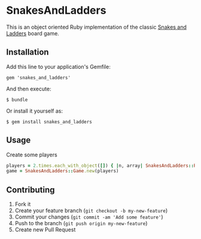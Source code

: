 # SnakesAndLadders

This is an object oriented Ruby implementation of the classic [Snakes and Ladders][1] board game.

## Installation

Add this line to your application's Gemfile:

    gem 'snakes_and_ladders'

And then execute:

    $ bundle

Or install it yourself as:

    $ gem install snakes_and_ladders

## Usage

Create some players

````ruby
players = 2.times.each_with_object([]) { |n, array| SnakesAndLadders::Player.new(name: "Player #{n}") }
game = SnakesAndLadders::Game.new(players)
````

## Contributing

1. Fork it
2. Create your feature branch (`git checkout -b my-new-feature`)
3. Commit your changes (`git commit -am 'Add some feature'`)
4. Push to the branch (`git push origin my-new-feature`)
5. Create new Pull Request


  [1]: http://en.wikipedia.org/wiki/Snakes_and_Ladders